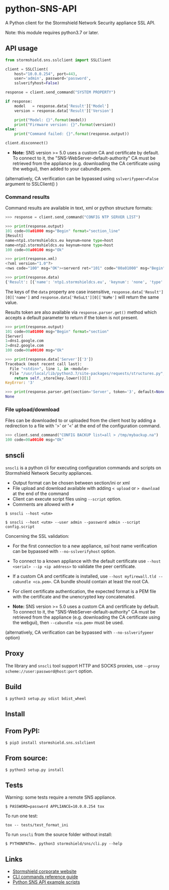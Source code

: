 # python-SNS-API

A Python client for the Stormshield Network Security appliance SSL API.

Note: this module requires python3.7 or later.

## API usage

```python
from stormshield.sns.sslclient import SSLClient

client = SSLClient(
    host="10.0.0.254", port=443,
    user='admin', password='password',
    sslverifyhost=False)

response = client.send_command("SYSTEM PROPERTY")

if response:
    model   = response.data['Result']['Model']
    version = response.data['Result']['Version']

    print("Model: {}".format(model))
    print("Firmware version: {}".format(version))
else:
    print("Command failed: {}".format(response.output))

client.disconnect()

```

* **Note:** SNS version >= 5.0 uses a custom CA and certificate by default. To connect to it, the "SNS-WebServer-default-authority" CA must be retrieved from the appliance (e.g. downloading the CA certificate using the webgui), then added to your cabundle.pem.

(alternatively, CA verification can be bypassed using `sslverifypeer=False` argument to SSLClient() )

### Command results

Command results are available in text, xml or python structure formats:

```python
>>> response = client.send_command("CONFIG NTP SERVER LIST")

>>> print(response.output)
101 code=00a01000 msg="Begin" format="section_line"
[Result]
name=ntp1.stormshieldcs.eu keynum=none type=host
name=ntp2.stormshieldcs.eu keynum=none type=host
100 code=00a00100 msg="Ok"

>>> print(response.xml)
<?xml version="1.0"?>
<nws code="100" msg="OK"><serverd ret="101" code="00a01000" msg="Begin"><data format="section_line"><section title="Result"><line><key name="name" value="ntp1.stormshieldcs.eu"/><key name="keynum" value="none"/><key name="type" value="host"/></line><line><key name="name" value="ntp2.stormshieldcs.eu"/><key name="keynum" value="none"/><key name="type" value="host"/></line></section></data></serverd><serverd ret="100" code="00a00100" msg="Ok"></serverd></nws>

>>> print(response.data)
{'Result': [{'name': 'ntp1.stormshieldcs.eu', 'keynum': 'none', 'type': 'host'}, {'name': 'ntp2.stormshieldcs.eu', 'keynum': 'none', 'type': 'host'}]}

```

The keys of the `data` property are case insensitive, `response.data['Result'][0]['name']` and `response.data['ReSuLt'][0]['NaMe']` will return the same value.

Results token are also available via `response.parser.get()` method which accepts a default parameter to return if the token is not present.

```python
>>> print(response.output)
101 code=00a01000 msg="Begin" format="section"
[Server]
1=dns1.google.com
2=dns2.google.com
100 code=00a00100 msg="Ok"

>>> print(response.data['Server']['3'])
Traceback (most recent call last):
  File "<stdin>", line 1, in <module>
  File "/usr/local/lib/python3.7/site-packages/requests/structures.py", line 52, in __getitem__
    return self._store[key.lower()][1]
KeyError: '3'

>>> print(response.parser.get(section='Server', token='3', default=None))
None

```

### File upload/download

Files can be downloaded to or uploaded from the client host by adding a redirection to a file with '>' or '<' at the end of the configuration command.

```python
>>> client.send_command("CONFIG BACKUP list=all > /tmp/mybackup.na")
100 code=00a00100 msg="Ok"
```

## snscli

 `snscli` is a python cli for executing configuration commands and scripts on Stormshield Network Security appliances.

* Output format can be chosen between section/ini or xml
* File upload and download available with adding `< upload` or `> download` at the end of the command
* Client can execute script files using `--script` option.
* Comments are allowed with `#`

`$ snscli --host <utm>`

`$ snscli --host <utm> --user admin --password admin --script config.script`

Concerning the SSL validation:

* For the first connection to a new appliance, ssl host name verification can be bypassed with `--no-sslverifyhost` option.
* To connect to a known appliance with the default certificate use `--host <serial> --ip <ip address>` to validate the peer certificate.
* If a custom CA and certificate is installed, use `--host myfirewall.tld --cabundle <ca.pem>`. CA bundle should contain at least the root CA.
* For client certificate authentication, the expected format is a PEM file with the certificate and the unencrypted key concatenated.

* **Note:** SNS version >= 5.0 uses a custom CA and certificate by default. To connect to it, the "SNS-WebServer-default-authority" CA must be retrieved from the appliance (e.g. downloading the CA certificate using the webgui), then `--cabundle <ca.pem>` must be used.

(alternatively, CA verification can be bypassed with `--no-sslverifypeer` option)

## Proxy

The library and `snscli` tool support HTTP and SOCKS proxies, use `--proxy scheme://user:password@host:port` option.


## Build

`$ python3 setup.py sdist bdist_wheel`


## Install

## From PyPI:

`$ pip3 install stormshield.sns.sslclient`

## From source:

`$ python3 setup.py install`


## Tests

Warning: some tests require a remote SNS appliance.

`$ PASSWORD=password APPLIANCE=10.0.0.254 tox`

To run one test:

`tox -- tests/test_format_ini`


To run `snscli` from the source folder without install:

`$ PYTHONPATH=. python3 stormshield/sns/cli.py --help`


## Links

* [Stormshield corporate website](https://www.stormshield.com)
* [CLI commands reference guide](https://documentation.stormshield.eu/SNS/v3/en/Content/CLI_Serverd_Commands_reference_Guide_v3/Introduction.htm)
* [Python SNS API example scripts](https://github.com/stormshield/sns-scripting/tree/master/python)
